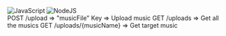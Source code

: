 
![JavaScript](https://img.shields.io/badge/JavaScript-323330?style=for-the-badge&logo=javascript&logoColor=F7DF1E)
![NodeJS](https://img.shields.io/badge/Node%20js-339933?style=for-the-badge&logo=nodedotjs&logoColor=white) <br />
POST  /upload => "musicFile" Key => Upload music
GET   /uploads => Get all the musics
GET   /uploads/{musicName} => Get target music

